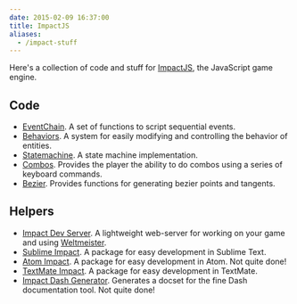 ```yaml
---
date: 2015-02-09 16:37:00
title: ImpactJS
aliases:
  - /impact-stuff
---
```


Here's a collection of code and stuff for [ImpactJS][impact], the JavaScript game engine.

## Code

* [EventChain][eventchain]. A set of functions to script sequential events.
* [Behaviors][behaviors]. A system for easily modifying and controlling the
  behavior of entities.
* [Statemachine][statemachine]. A state machine implementation.
* [Combos][combos]. Provides the player the ability to do combos using a series
  of keyboard commands.
* [Bezier][bezier]. Provides functions for generating bezier points and tangents.

## Helpers

* [Impact Dev Server][impactdevserver]. A lightweight web-server for working
  on your game and using [Weltmeister][wm].
* [Sublime Impact][sublime]. A package for easy development in Sublime Text.
* [Atom Impact][atom]. A package for easy development in Atom. Not quite done!
* [TextMate Impact][tm]. A package for easy development in TextMate.
* [Impact Dash Generator][dashgenerator]. Generates a docset for the fine Dash
  documentation tool. Not quite done!

[impact]: http://impactjs.com/
[wm]: http://impactjs.com/documentation/weltmeister
[eventchain]: https://github.com/drhayes/impactjs-eventchain
[impactdevserver]: https://github.com/drhayes/impact-dev-server
[behaviors]: https://github.com/drhayes/impactjs-behaviors
[statemachine]: https://github.com/drhayes/impactjs-statemachine
[combos]: https://github.com/drhayes/impactjs-combos
[sublime]: https://github.com/drhayes/sublime-impactjs
[atom]: https://github.com/drhayes/atom-impactjs
[dashgenerator]: https://github.com/drhayes/impactjs-dash-generator
[tm]: https://github.com/drhayes/ImpactJS.tmbundle
[bezier]: https://github.com/drhayes/impactjs-bezier
